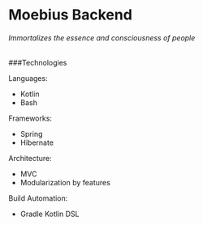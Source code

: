 # Moebius Backend

###### Immortalizes the essence and consciousness of people


###Technologies

Languages:
 * Kotlin
 * Bash
 
Frameworks:
 * Spring
 * Hibernate
 
Architecture:
 * MVC
 * Modularization by features
 
Build Automation:
 * Gradle Kotlin DSL